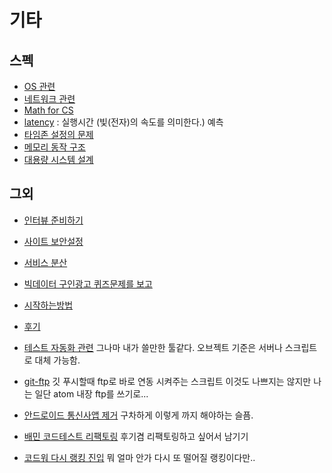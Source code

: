 # 기타

## 스펙

- [OS 관련](https://github.com/sipubot/WIKI/blob/master/ETC/OSSYSTEM.md)
- [네트워크 관련](https://github.com/sipubot/WIKI/blob/master/ETC/NETWORKSYSTEM.md)
- [Math for CS](https://courses.csail.mit.edu/6.042/spring17/mcs.pdf)
- [latency](https://gist.github.com/jboner/2841832) : 실행시간 (빛(전자)의 속도를 의미한다.) 예측
- [타임존 설정의 문제](https://www.youtube.com/watch?v=-5wpm-gesOY)
- [메모리 동작 구조](https://lwn.net/Articles/250967/)
- [대용량 시스템 설계](https://www.cs.cornell.edu/projects/ladis2009/talks/dean-keynote-ladis2009.pdf)

## 그외

- [인터뷰 준비하기](https://github.com/yangshun/tech-interview-handbook)
- [사이트 보안설정](https://github.com/sipubot/WIKI/blob/master/ETC/LETSENCRYPT.md)
- [서비스 분산](http://bcho.tistory.com/948)
- [빅데이터 구인광고 퀴즈문제를 보고](https://github.com/sipubot/WIKI/blob/master/ETC/(BIG)DATA-interviewQuestion.md)
- [시작하는방법](https://github.com/sipubot/WIKI/blob/master/ETC/Small.md)
- [후기](https://github.com/sipubot/WIKI/blob/master/ETC/%ED%9B%84%EA%B8%B0.md)
- [테스트 자동화 관련](http://www.sikuli.org/) 그나마 내가 쓸만한 툴같다. 오브젝트 기준은 서버나 스크립트로 대체 가능함.
- [git-ftp](https://github.com/git-ftp/git-ftp) 깃 푸시할때 ftp로 바로 연동 시켜주는 스크립트 이것도 나쁘지는 않지만 나는 일단 atom 내장 ftp를 쓰기로...
- [안드로이드 통신사앱 제거](http://forum.xda-developers.com/android/software/debloater-remove-carrier-bloat-t2998294) 구차하게 이렇게 까지 해야하는 슬픔.
- [배민 코드테스트 리팩토링](https://github.com/sipubot/WIKI/blob/master/ETC/wooah.md) 후기겸 리팩토링하고 싶어서 남기기

- [코드워 다시 랭킹 진입](https://www.codewars.com/users/leaderboard) 뭐 얼마 안가 다시 또 떨어질 랭킹이다만..